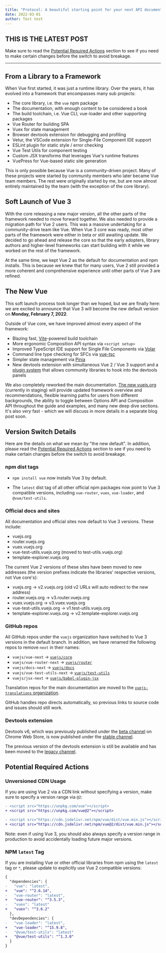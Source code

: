 ```yaml
---
title: "Protocol: A beautiful starting point for your next API documentation site"
date: 2022-03-01
author: Test test
---
```


## THIS IS THE LATEST POST

Make sure to read the [Potential Required Actions](#potential-required-actions) section to see if you need to make certain changes before the switch to avoid breakage.

---

## From a Library to a Framework

When Vue first started, it was just a runtime library. Over the years, it has evolved into a framework that encompasses many sub projects:

- The core library, i.e. the `vue` npm package
- The documentation, with enough content to be considered a book
- The build toolchain, i.e. Vue CLI, vue-loader and other supporting packages
- Vue Router for building SPA
- Vuex for state management
- Browser devtools extension for debugging and profiling
- Vetur, the VSCode extension for Single-File Component IDE support
- ESLint plugin for static style / error checking
- Vue Test Utils for component testing
- Custom JSX transforms that leverages Vue's runtime features
- VuePress for Vue-based static site generation

This is only possible because Vue is a community-driven project. Many of these projects were started by community members who later became Vue team members. The rest were originally started by me, but are now almost entirely maintained by the team (with the exception of the core library).

## Soft Launch of Vue 3

With the core releasing a new major version, all the other parts of the framework needed to move forward together. We also needed to provide a migration path for Vue 2 users. This was a massive undertaking for a community-drive team like Vue. When Vue 3 core was ready, most other parts of the framework were either in beta or still awaiting update. We decided to go ahead and release the core so that the early adopters, library authors and higher-level frameworks can start building with it while we worked on the rest of the framework.

At the same time, we kept Vue 2 as the default for documentation and npm installs. This is because we knew that for many users, Vue 2 still provided a more coherent and comprehensive experience until other parts of Vue 3 are refined.

## The New Vue

This soft launch process took longer than we hoped, but we are finally here: we are excited to announce that Vue 3 will become the new default version on **Monday, February 7, 2022**.

Outside of Vue core, we have improved almost every aspect of the framework:

- Blazing fast, [Vite](https://vitejs.dev/)-powered build toolchain
- More ergonomic Composition API syntax via `<script setup>`
- Improved TypeScript IDE support for Single File Components via [Volar](https://marketplace.visualstudio.com/items?itemName=johnsoncodehk.volar)
- Command line type checking for SFCs via [vue-tsc](https://github.com/johnsoncodehk/volar/tree/master/packages/vue-tsc)
- Simpler state management via [Pinia](https://pinia.vuejs.org/)
- New devtools extension with simultaneous Vue 2 / Vue 3 support and a [plugin system](https://devtools.vuejs.org/plugin/plugins-guide.html) that allows community libraries to hook into the devtools panels

We also completely reworked the main documentation. [The new vuejs.org](https://staging.vuejs.org) (currently in staging) will provide updated framework overview and recommendations, flexible learning paths for users from different backgrounds, the ability to toggle between Options API and Composition API throughout the guide and examples, and many new deep dive sections. It's also _very_ fast - which we will discuss in more details in a separate blog post soon.

## Version Switch Details

Here are the details on what we mean by "the new default". In addition, please read the [Potential Required Actions](#potential-required-actions) section to see if you need to make certain changes before the switch to avoid breakage.

### npm dist tags

- `npm install vue` now installs Vue 3 by default.

- The `latest` dist tag of all other official npm packages now point to Vue 3 compatible versions, including `vue-router`, `vuex`, `vue-loader`, and `@vue/test-utils`.

### Official docs and sites

All documentation and official sites now default to Vue 3 versions. These include:

- vuejs.org
- router.vuejs.org
- vuex.vuejs.org
- vue-test-utils.vuejs.org (moved to test-utils.vuejs.org)
- template-explorer.vuejs.org

The current Vue 2 versions of these sites have been moved to new addresses (the version prefixes indicate the libraries' respective versions, not Vue core's):

- vuejs.org -> v2.vuejs.org (old v2 URLs will auto redirect to the new address)
- router.vuejs.org -> v3.router.vuejs.org
- vuex.vuejs.org -> v3.vuex.vuejs.org
- vue-test-utils.vuejs.org -> v1.test-utils.vuejs.org
- template-explorer.vuejs.org -> v2.template-explorer.vuejs.org

### GitHub repos

All GitHub repos under the `vuejs` organization have switched to Vue 3 versions in the default branch. In addition, we have renamed the following repos to remove `next` in their names:

- `vuejs/vue-next` -> [`vuejs/core`](https://github.com/vuejs/core)
- `vuejs/vue-router-next` -> [`vuejs/router`](https://github.com/vuejs/router)
- `vuejs/docs-next` -> [`vuejs/docs`](https://github.com/vuejs/docs)
- `vuejs/vue-test-utils-next` -> [`vuejs/test-utils`](https://github.com/vuejs/test-utils)
- `vuejs/jsx-next` -> [`vuejs/babel-plugin-jsx`](https://github.com/vuejs/babel-plugin-jsx)

Translation repos for the main documentation are moved to the [`vuejs-translations` organization](https://github.com/vuejs-translations).

GitHub handles repo directs automatically, so previous links to source code and issues should still work.

### Devtools extension

Devtools v6, which was previously published under the [beta channel](https://chrome.google.com/webstore/detail/vuejs-devtools/ljjemllljcmogpfapbkkighbhhppjdbg) on Chrome Web Store, is now published under the [stable channel](https://chrome.google.com/webstore/detail/vuejs-devtools/nhdogjmejiglipccpnnnanhbledajbpd).

The previous version of the devtools extension is still be available and has been moved to the [legacy channel](https://chrome.google.com/webstore/detail/vuejs-devtools/iaajmlceplecbljialhhkmedjlpdblhp).

## Potential Required Actions

### Unversioned CDN Usage

If you are using Vue 2 via a CDN link without specifying a version, make sure to specify a version range via `@2`:

```diff
- <script src="https://unpkg.com/vue"></script>
+ <script src="https://unpkg.com/vue@2"></script>

- <script src="https://cdn.jsdelivr.net/npm/vue/dist/vue.min.js"></script>
+ <script src="https://cdn.jsdelivr.net/npm/vue@2/dist/vue.min.js"></script>
```

Note: even if using Vue 3, you should also always specify a version range in production to avoid accidentally loading future major versions.

### NPM `latest` Tag

If you are installing Vue or other official libraries from npm using the `latest` tag or `*`, please update to explicitly use Vue 2 compatible versions:

```diff
{
  "dependencies": {
-   "vue": "latest",
+   "vue": "^2.6.14",
-   "vue-router": "latest",
+   "vue-router": "^3.5.3",
-   "vuex": "latest"
+   "vuex": "^3.6.2"
  },
  "devDependencies": {
-   "vue-loader": "latest",
+   "vue-loader": "^15.9.8",
-   "@vue/test-utils": "latest"
+   "@vue/test-utils": "^1.3.0"
  }
}
```

